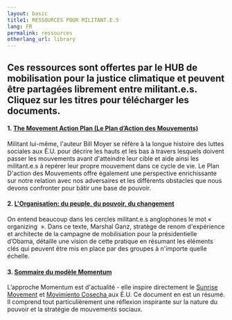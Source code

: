 ```yaml
---
layout: basic
title1: RESSOURCES POUR MILITANT.E.S
lang: FR
permalink: ressources
otherlang_url: library
---
```

## Ces ressources sont offertes par le HUB de mobilisation pour la justice climatique et peuvent être partagées librement entre militant.e.s. Cliquez sur les titres pour télécharger les documents.



#### 1. <a href="https://www.lehub.ca/media/hub-moyer-pam-fr.pdf">The Movement Action Plan (Le Plan d’Action des Mouvements)</a>

Militant lui-même, l'auteur Bill Moyer se réfère à la longue histoire des luttes sociales aux É.U. pour décrire les hauts et les bas à travers lesquels doivent passer les mouvements avant d'atteindre leur cible et aide ainsi les militant.e.s à repérer leur propre mouvement dans ce cycle de vie. Le Plan D'action des Mouvements offre également une perspective enrichissante sur notre relation avec nos adversaires et les différents obstacles que nous devons confronter pour bâtir une base de pouvoir.

#### 2. <a href="https://www.lehub.ca/media/hub-mganz-fr.pdf">L'Organisation: du peuple, du pouvoir, du changement</a>

On entend beaucoup dans les cercles militant.e.s anglophones le mot « organizing  ». Dans ce texte, Marshal Ganz, stratège de renom d'expérience et architecte de la campagne de mobilisation pour la présidentielle d’Obama, détaille une vision de cette pratique en résumant les éléments clés qui peuvent être mis en place par des groupes à n'importe quelle échelle.

#### 3. <a href="https://www.lehub.ca/media/sommaire-modele-momentum1.pdf">Sommaire du modèle Momentum</a>

L’approche Momentum est d'actualité - elle inspire directement le [Sunrise Movement](https://www.sunrisemovement.org/?ms=SunriseMovement-WeAreTheClimateRevolution) et [Movimiento Cosecha ](https://www.lahuelga.com/)aux É.U. Ce document en est un résumé. Il comprend tout particulièrement une réflexion inspirante sur la nature du pouvoir et la stratégie de mouvements sociaux.